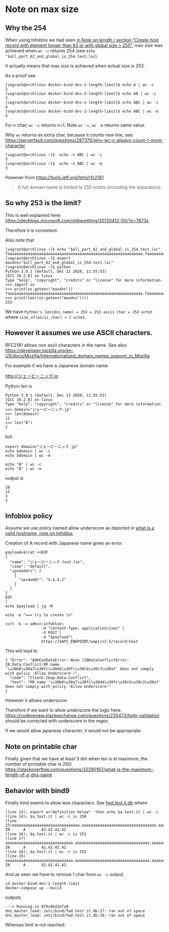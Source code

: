 # Note on max size

## Why the 254

When using Infoblox we had seen [in Note on length / section "Create host record with element longer than 63 or with global size > 255"](7-valid-fqdn-2-length.md#create-host-record-with-element-longer-than-63-or-with-global-size--255), max size was achieved when 
`wc -c` returns 254 (see `echo "$all_part_62_and_global_is_254.test.loc`).

It actually means that max size is achieved when actual size is 253.
 

As a proof see 

````shell script
[vagrant@archlinux docker-bind-dns-2-length-limit]$ echo A | wc -c
2
[vagrant@archlinux docker-bind-dns-2-length-limit]$ echo AB | wc -c
3
[vagrant@archlinux docker-bind-dns-2-length-limit]$ echo ABC | wc -c
4
[vagrant@archlinux docker-bind-dns-2-length-limit]$ echo ABC | wc -m
4
````

For n char, `wc -c` returns n+1.
Note `wc -c`, `wc -m` returns same value.

Why `wc` returns an extra char, because it counts new line, see:
https://serverfault.com/questions/287370/why-wc-c-always-count-1-more-character

````shell script
[vagrant@archlinux ~]$  echo -n ABC | wc -c
3
[vagrant@archlinux ~]$  echo -n ABC | wc -m
3
````

<!-- STOP IS NOW OK -->

However from https://tools.ietf.org/html/rfc2181

> A full domain name is limited to 255 octets (including the separators).

## So why 253 is the limit?

This is well explained here: https://devblogs.microsoft.com/oldnewthing/20120412-00/?p=7873s

<!-- mirrored in 
resource/What-is-the-real-maximum-length-of-a-DNS-name.md -->

Therefore it is consistent.

Also note that

````shell script
[vagrant@archlinux ~]$ echo "$all_part_62_and_global_is_254.test.loc"
faaaaaaaaaaaaaaaaaaaaaaaaaaaaaaaaaaaaaaaaaaaaaaaaaaaaaaaaaaaa.faaaaaaaaaaaaaaaaaaaaaaaaaaaaaaaaaaaaaaaaaaaaaaaaaaaaaaaaaaaa.faaaaaaaaaaaaaaaaaaaaaaaaaaaaaaaaaaaaaaaaaaaaaaaaaaaaaaaaaaaa.bbbbbbbbbbbbbbbbbbbbbbbbbbbbbbbbbbbbbbbbbbbbbbbbbbbbbbbbbb.test.loc
[vagrant@archlinux ~]$ export maxdns="$all_part_62_and_global_is_254.test.loc"
[vagrant@archlinux ~]$ python
Python 3.9.1 (default, Dec 13 2020, 11:55:53)
[GCC 10.2.0] on linux
Type "help", "copyright", "credits" or "license" for more information.
>>> import os
>>> print(os.getenv("maxdns"))
faaaaaaaaaaaaaaaaaaaaaaaaaaaaaaaaaaaaaaaaaaaaaaaaaaaaaaaaaaaa.faaaaaaaaaaaaaaaaaaaaaaaaaaaaaaaaaaaaaaaaaaaaaaaaaaaaaaaaaaaa.faaaaaaaaaaaaaaaaaaaaaaaaaaaaaaaaaaaaaaaaaaaaaaaaaaaaaaaaaaaa.bbbbbbbbbbbbbbbbbbbbbbbbbbbbbbbbbbbbbbbbbbbbbbbbbbbbbbbbbb.test.loc
>>> print(len((os.getenv("maxdns"))))
253
````

We have `Python's len(dns_name) = 253 = 253 ascii char = 253 octet` where  `size_of(ascii_char) = 1 octet`.

## However it assumes we use ASCII characters.

RFC2181 allows non ascii characters in the name.
See also: https://developer.mozilla.org/en-US/docs/Mozilla/Internationalized_domain_names_support_in_Mozilla

For example if we have a Japanese domain name

http://ジェーピーニック.jp

Python len is 

```shell script
Python 3.9.1 (default, Dec 13 2020, 11:55:53)
[GCC 10.2.0] on linux
Type "help", "copyright", "credits" or "license" for more information.
>>> domain="ジェーピーニック.jp"
>>> len(domain)
11
>>> len("Ä")
1
```

but 

````shell script
export domain="ジェーピーニック.jp"
echo $domain | wc -c
echo $domain | wc -m

echo "Ä" | wc -c
echo "Ä" | wc -m
````

output is 

````shell script
28
12
3
2
````

## Infoblox policy

Assume we use policy named allow underscore as depicted in [what is a valid hostname, note on Infoblox](7-valid-fqdn.md#note-on-infoblox) 

Creation of A record with Japanese name gives an error:
 
````shell script
payload=$(cat <<EOF
{
  "name": "ジェーピーニック.test.loc",
  "view": "default",
  "ipv4addrs": [
    {
      "ipv4addr": "4.4.4.2"
    }
  ]
}
EOF
)
echo $payload | jq -M

echo -e "=== try to create \n"

curl -k -u admin:infoblox\
                -H "Content-Type: application/json" \
                -X POST \
                -d "$payload"\
                https://$API_ENDPOINT/wapi/v2.5/record:host
````

This will lead to 

````shell script
{ "Error": "AdmConDataError: None (IBDataConflictError: IB.Data.Conflict:RR name '\u30b8\u30a7\u30fc\u30d4\u30fc\u30cb\u30c3\u30af' does not comply with policy 'Allow Underscore')",
  "code": "Client.Ibap.Data.Conflict",
  "text": "RR name '\u30b8\u30a7\u30fc\u30d4\u30fc\u30cb\u30c3\u30af' does not comply with policy 'Allow Underscore'"
}
````

However it allows underscore.

<!--
$ echo "-" | wc -c
2
-->

Therefore if we want to allow underscore the logic here:
https://codereview.stackexchange.com/questions/235473/fqdn-validation
should be corrected with underscore in the regex.
<!--only if we want to allow it
project SUITE-7809

for auto flow via dnsi we dit it as some client wanted it but could have said automated record should not support it
and layer above in template there said not allowed

regex dnsi not crazy OK -> link non nr see end of year 2020: https://github.com/scoulomb/private_script  
-->
If we would allow japanese character, it would not be appropriate.

## Note on printable char

Finally given that we have at least 3 dot when len is at maximum, the number of printable char is 250:
https://stackoverflow.com/questions/32290167/what-is-the-maximum-length-of-a-dns-name

## Behavior with bind9

Finally bind seems to allow less characters.
See [fwd.test.it.db](docker-bind-dns-2-length-limit/fwd.test.it.db) where 

````shell script
(line 13); export a="definition below"  then echo $a.test.it | wc -c 
(line 14); $a.test.it | wc -c is 250
(line 15)aaaaaaaaaaaaaaaaaaaaaaaaaaaaaa.aaaaaaaaaaaaaaaaaaaaaaaaaaaaaaaaa.aaaaaaaaaaaaaaaaaaaaaaaaaaaaaa.aaaaaaaaaaaaaaaaaaaaaaaaaaaaaaaaa.aaaaaaaaaaaaaaaaaaaaaaaaaaaaaa.aaaaaaaaaaaaaaaaaaaaaaaaaaaaaaaaa.aaaaaaaaaaaaaaaaaaaaaaaaaaaaaa.aaaaaaaaaaaaaaa.test.loc    IN      A       42.42.42.42
(line 16); $a.test.it | wc -c is 251
(line 17) aaaaaaaaaaaaaaaaaaaaaaaaaaaaaa.aaaaaaaaaaaaaaaaaaaaaaaaaaaaaaaaa.aaaaaaaaaaaaaaaaaaaaaaaaaaaaaa.aaaaaaaaaaaaaaaaaaaaaaaaaaaaaaaaa.aaaaaaaaaaaaaaaaaaaaaaaaaaaaaa.aaaaaaaaaaaaaaaaaaaaaaaaaaaaaaaaa.aaaaaaaaaaaaaaaaaaaaaaaaaaaaaa.aaaaaaaaaaaaaaaa   IN      A       42.42.42.42
(line 18); $a.test.it | wc -c is 252
(line 19) aaaaaaaaaaaaaaaaaaaaaaaaaaaaaa.aaaaaaaaaaaaaaaaaaaaaaaaaaaaaaaaa.aaaaaaaaaaaaaaaaaaaaaaaaaaaaaa.aaaaaaaaaaaaaaaaaaaaaaaaaaaaaaaaa.aaaaaaaaaaaaaaaaaaaaaaaaaaaaaa.aaaaaaaaaaaaaaaaaaaaaaaaaaaaaaaaa.aaaaaaaaaaaaaaaaaaaaaaaaaaaaaa.aaaaaaaaaaaaaaaaa  IN      A       42.42.42.42
````
And as seen we have to remove 1 char from `wc -c` output.
<!-- 
also jetbrains highlight return same as wc -c, add test.loc in definition file to see it --> 

<!--
cd 3-DNS-solution-providers/4-about-the-standard/docker-bind-dns-2-length-limit
-->

````shell script
cd docker-bind-dns-2-length-limit
docker-compose up --build 
````

outputs

````shell script
---> Running in 8f9c6bd1efa9
dns_master_load: /etc/bind/fwd.test.it.db:17: ran out of space
dns_master_load: /etc/bind/fwd.test.it.db:19: ran out of space
````

Whereas limit is not reached. 

<!-- STOP here on why limit is different -->
<!-- project SUITE-7809
do check on templ and not in input of engine comp (field with xl value)
but check when assessing or whatever OK (com EV)
In dnsi had not check Did not total as zone + host in different place but use infoblox forwarding OK YES
-->

<!--
Did not test japanese and bind
Synced : "Note+on+length+2" OK => 8/03/2021
-->

<!-- consider bind 9 issue stop there and not open bug OK FORBIDDEN 
- reading flow ok
- and added that dnsi allows underscore OK YES
- ms blogs also said
If you use UTF-8 encoding, then the maximum length is harder to describe since UTF-8 is a variable-length encoding.
cf. japanese in this doc STOP HERE
https://www.figer.com/Publications/utf8.htm
also underscore: https://theasciicode.com.ar/ascii-printable-characters/underscore-understrike-underbar-low-line-ascii-code-95.html is extended ascii which is ascii
https://fr.wikipedia.org/wiki/ASCII_%C3%A9tendu
> Ce terme est informel et peut être critiqué pour deux raisons : d'une part cette dénomination pourrait laisser penser que le standard ASCII aurait été étendu, alors qu'il désigne en fait un ensemble de normes qui incluent le sous-ensemble ASCII ;
Sufficient here OK
- and wc -c cf. so answer
So concluded
-->
